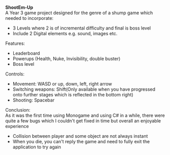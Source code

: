 __**ShootEm-Up**__</br>
A Year 3 game project designed for the genre of a shump game which needed to incorporate:  
 - 3 Levels where 2 is of incremental difficulty and final is boss level
 - Include 2 Digital elements e.g. sound, images etc. 

Features:
 - Leaderboard
 - Powerups (Health, Nuke, Invisibility, double buster)
 - Boss level

Controls: 
- Movement: WASD or up, down, left, right arrow
- Switching weapons: Shift(Only available when you have progressed onto further stages which is reflected in the bottom right)
- Shooting: Spacebar
 
Conclusion: </br>
As it was the first time using Monogame and using C# in a while, there were quite a few bugs which I couldn't get fixed in time but overall an enjoyable experience
- Collision between player and some object are not always instant
- When you die, you can't reply the game and need to fully exit the application to try again
